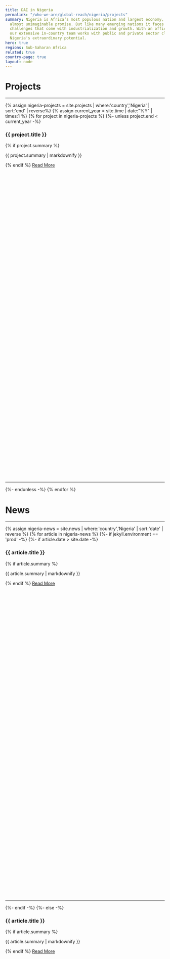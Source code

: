 ```yaml
---
title: DAI in Nigeria
permalink: "/who-we-are/global-reach/nigeria/projects"
summary: Nigeria is Africa’s most populous nation and largest economy, a country of
  almost unimaginable promise. But like many emerging nations it faces the development
  challenges that come with industrialization and growth. With an office in Abuja,
  our extensive in-country team works with public and private sector clients to realize
  Nigeria's extraordinary potential.
hero: true
regions: Sub-Saharan Africa
related: true
country-page: true
layout: node
---
```


<div class="block-project">
  <h1>Projects</h1>
  <hr>
  {% assign nigeria-projects = site.projects | where:'country','Nigeria' | sort:'end' | reverse%}
  {% assign current_year = site.time | date:"%Y" | times:1 %}
  {% for project in nigeria-projects %}
  {%- unless project.end < current_year -%}
  <div class="project-block">
      <h3>{{ project.title }}</h3>
      {% if project.summary %}<p>{{ project.summary | markdownify }}</p>{% endif %}
      <a href="{{ project.url }}" target="blank" class="primary-block--button expert-button">Read More <svg class="redirect" viewBox="0 0 36 70" preserveAspectRatio="xMinYMax meet"><use xlink:href="#redirect"></use></svg></a>
      <hr>
    </div>
  {%- endunless -%}
  {% endfor %}
</div>
<div class="block-people">
  <h1>News</h1>
  <hr>
  {% assign nigeria-news = site.news | where:'country','Nigeria' | sort:'date' | reverse  %}
  {% for article in nigeria-news %}
  {%- if jekyll.environment == 'prod' -%}
    {%- if article.date > site.date -%}
    <div class="project-block">
      <h3>{{ article.title }}</h3>
      {% if article.summary %}<p>{{ article.summary | markdownify }}</p>{% endif %}
      <a href="{{ article.url }}" target="blank" class="primary-block--button expert-button">Read More <svg class="redirect" viewBox="0 0 36 70" preserveAspectRatio="xMinYMax meet"><use xlink:href="#redirect"></use></svg></a>
      <hr>
    </div>
    {%- endif -%}
  {%- else -%}
    <div class="project-block">
      <h3>{{ article.title }}</h3>
      {% if article.summary %}<p>{{ article.summary | markdownify }}</p>{% endif %}
      <a href="{{ article.url }}" target="blank" class="primary-block--button expert-button">Read More <svg class="redirect" viewBox="0 0 36 70" preserveAspectRatio="xMinYMax meet"><use xlink:href="#redirect"></use></svg></a>
      <hr>
    </div>
  {%- endif -%}
  {% endfor %}
  {% include help-desk.html %}
</div>